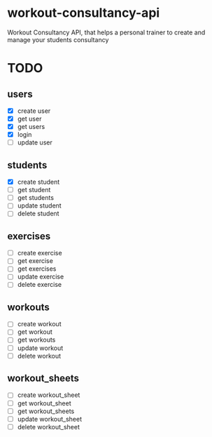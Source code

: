 # workout-consultancy-api
Workout Consultancy API, that helps a personal trainer to create and manage your students consultancy

# TODO

## users

- [x] create user
- [x] get user
- [x] get users
- [x] login
- [ ] update user

## students

- [x] create student
- [ ] get student
- [ ] get students
- [ ] update student
- [ ] delete student

## exercises

- [ ] create exercise
- [ ] get exercise
- [ ] get exercises
- [ ] update exercise
- [ ] delete exercise

## workouts

- [ ] create workout
- [ ] get workout
- [ ] get workouts
- [ ] update workout
- [ ] delete workout

## workout_sheets

- [ ] create workout_sheet
- [ ] get workout_sheet
- [ ] get workout_sheets
- [ ] update workout_sheet
- [ ] delete workout_sheet
